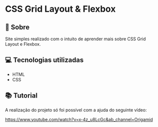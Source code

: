<h1>
CSS Grid Layout & Flexbox
</h1>

## 🧾 Sobre

Site simples realizado com o intuito de aprender mais sobre CSS Grid Layout e Flexbox.

## 💻 Tecnologias utilizadas

- HTML
- CSS

## 📚 Tutorial

A realização do projeto só foi possível com a ajuda do seguinte vídeo:

https://www.youtube.com/watch?v=x-4z_u8LcGc&ab_channel=Origamid
